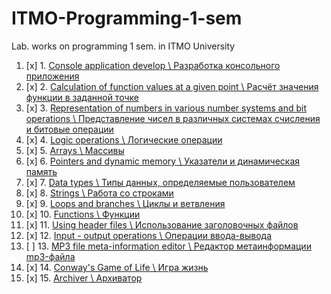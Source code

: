 # ITMO-Programming-1-sem
Lab. works on programming 1 sem. in ITMO University

1. [x] 1. [Console application develop \ Разработка консольного приложения](#)
2. [x] 2. [Calculation of function values at a given point \ Расчёт значения функции в заданной точке](#)
3. [x] 3. [Representation of numbers in various number systems and bit operations \ Представление чисел в различных системах счисления и битовые операции](https://github.com/geySerP/ITMO-Programming-1-sem/tree/master/Lab%203)
4. [x] 4. [Logic operations \ Логические операции](https://github.com/geySerP/ITMO-Programming-1-sem/tree/master/Lab%204)
5. [x] 5. [Arrays \ Массивы](https://github.com/geySerP/ITMO-Programming-1-sem/tree/master/Lab%205)
6. [x] 6. [Pointers and dynamic memory \ Указатели и динамическая память](https://github.com/geySerP/ITMO-Programming-1-sem/tree/master/Lab%206)
7. [x] 7. [Data types \ Типы данных, определяемые пользователем](https://github.com/geySerP/ITMO-Programming-1-sem/tree/master/Lab%207)
8. [x] 8. [Strings \ Работа со строками](https://github.com/geySerP/ITMO-Programming-1-sem/tree/master/Lab%208)
9. [x] 9. [Loops and branches \ Циклы и ветвления](https://github.com/geySerP/ITMO-Programming-1-sem/tree/master/Lab%209)
10. [x] 10. [Functions \ Функции](https://github.com/geySerP/ITMO-Programming-1-sem/tree/master/Lab%2010)
11. [x] 11. [Using header files \ Использование заголовочных файлов](https://github.com/geySerP/ITMO-Programming-1-sem/tree/master/Lab%2011)
12. [x] 12. [Input - output operations \ Операции ввода-вывода](https://github.com/geySerP/ITMO-Programming-1-sem/tree/master/Lab%2012)
13. [ ] 13. [MP3 file meta-information editor \ Редактор метаинформации mp3-файла](#)
14. [x] 14. [Conway's Game of Life \ Игра жизнь](https://github.com/geySerP/ITMO-Programming-1-sem/tree/master/Lab%2014)
15. [x] 15. [Archiver \ Архиватор](#)
